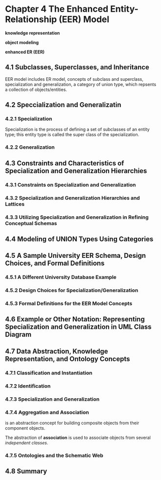 # Chapter 4 The Enhanced Entity-Relationship (EER) Model

<b>knowledge representation</b>

<b>object modeling</b>

<b>enhanced ER (EER)</b>

## 4.1 Subclasses, Superclasses, and Inheritance

EER model includes ER model, concepts of subclass and superclass, specialization and generalization, a category of union type, which repsents a collection of objects/entities.

## 4.2 Speccialization and Generalizatin

### 4.2.1 Specialization

Specialization is the process of defining a set of subclasses of an entity type; this entity type is called the super class of the specialization.

### 4.2.2 Generalization

## 4.3 Constraints and Characteristics of Specialization and Generalization Hierarchies

### 4.3.1 Constraints on Specialization and Generalization

### 4.3.2 Specialization and Generalization Hierarchies and Lattices

### 4.3.3 Utilizing Specialization and Generalization in Refining Conceptual Schemas

## 4.4 Modeling of UNION Types Using Categories

## 4.5 A Sample University EER Schema, Design Choices, and Formal Definitions

### 4.5.1 A Different University Database Example

### 4.5.2 Design Choices for Specialization/Generalization

### 4.5.3 Formal Definitions for the EER Model Concepts

## 4.6 Example or Other Notation: Representing Specialization and Generalization in UML Class Diagram

## 4.7 Data Abstraction, Knowledge Representation, and Ontology Concepts

### 4.7.1 Classification and Instantiation

### 4.7.2 Identification

### 4.7.3 Specialization and Generalization

### 4.7.4 Aggregation and Association

<Aggregation> is an abstraction concept for building composite objects from their component objects.

The abstraction of <b>association</b> is used to associate objects from several <i>independent classes</i>.

### 4.7.5 Ontologies and the Schematic Web

## 4.8 Summary
